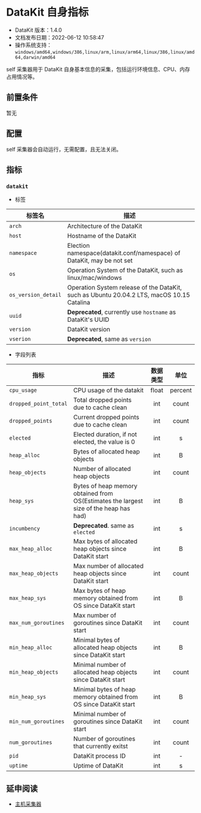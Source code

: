 
# DataKit 自身指标

- DataKit 版本：1.4.0
- 文档发布日期：2022-06-12 10:58:47
- 操作系统支持：`windows/amd64,windows/386,linux/arm,linux/arm64,linux/386,linux/amd64,darwin/amd64`

self 采集器用于 DataKit 自身基本信息的采集，包括运行环境信息、CPU、内存占用情况等。

## 前置条件

暂无

## 配置

self 采集器会自动运行，无需配置，且无法关闭。

## 指标





### `datakit`



- 标签


| 标签名 | 描述    |
|  ----  | --------|
|`arch`|Architecture of the DataKit|
|`host`|Hostname of the DataKit|
|`namespace`|Election namespace(datakit.conf/namespace) of DataKit, may be not set|
|`os`|Operation System of the DataKit, such as linux/mac/windows|
|`os_version_detail`|Operation System release of the DataKit, such as Ubuntu 20.04.2 LTS, macOS 10.15 Catalina|
|`uuid`|**Deprecated**, currently use `hostname` as DataKit's UUID|
|`version`|DataKit version|
|`vserion`|**Deprecated**, same as `version`|

- 字段列表


| 指标 | 描述| 数据类型 | 单位   |
| ---- |---- | :---:    | :----: |
|`cpu_usage`|CPU usage of the datakit|float|percent|
|`dropped_point_total`|Total dropped points due to cache clean|int|count|
|`dropped_points`|Current dropped points due to cache clean|int|count|
|`elected`|Elected duration, if not elected, the value is 0|int|s|
|`heap_alloc`|Bytes of allocated heap objects|int|B|
|`heap_objects`|Number of allocated heap objects|int|count|
|`heap_sys`|Bytes of heap memory obtained from OS(Estimates the largest size of the heap has had)|int|B|
|`incumbency`|**Deprecated**. same as `elected`|int|s|
|`max_heap_alloc`|Max bytes of allocated heap objects since DataKit start|int|B|
|`max_heap_objects`|Max number of allocated heap objects since DataKit start|int|count|
|`max_heap_sys`|Max bytes of heap memory obtained from OS since DataKit start|int|B|
|`max_num_goroutines`|Max number of goroutines since DataKit start|int|count|
|`min_heap_alloc`|Minimal bytes of allocated heap objects since DataKit start|int|B|
|`min_heap_objects`|Minimal number of allocated heap objects since DataKit start|int|count|
|`min_heap_sys`|Minimal bytes of heap memory obtained from OS since DataKit start|int|B|
|`min_num_goroutines`|Minimal number of goroutines since DataKit start|int|count|
|`num_goroutines`|Number of goroutines that currently exitst|int|count|
|`pid`|DataKit process ID|int|-|
|`uptime`|Uptime of DataKit|int|s|




## 延申阅读

- [主机采集器](hostobject)

